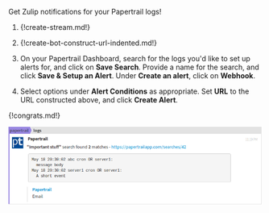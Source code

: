 Get Zulip notifications for your Papertrail logs!

1. {!create-stream.md!}

1. {!create-bot-construct-url-indented.md!}

1. On your Papertrail Dashboard, search for the logs you'd like
   to set up alerts for, and click on **Save Search**. Provide a
   name for the search, and click **Save & Setup an Alert**.
   Under **Create an alert**, click on **Webhook**.

1. Select options under **Alert Conditions** as appropriate.
   Set **URL** to the URL constructed above, and click
   **Create Alert**.

{!congrats.md!}

![](/static/images/integrations/papertrail/001.png)
